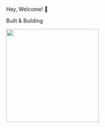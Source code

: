   Hey, Welcome! 👋

Built & Building

<img src="https://github.com/user-attachments/assets/382fc4bb-d8c2-4fa7-ae2c-051a2dcefe91" width="250">


 <!--
![](https://github-readme-streak-stats.herokuapp.com/?user=Kamal007OLica&theme=city_dark&hide_border=false)<br/>
![Visitor Count](https://profile-counter.glitch.me/{Kamal007OLica}/count.svg)
---
[![](https://visitcount.itsvg.in/api?id=Kamal007OLica&icon=2&color=10)](https://visitcount.itsvg.in)  -->
